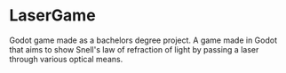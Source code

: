 # LaserGame
Godot game made as a bachelors degree project. A game made in Godot that aims to show Snell's law of refraction of light by passing a laser through various optical means.
